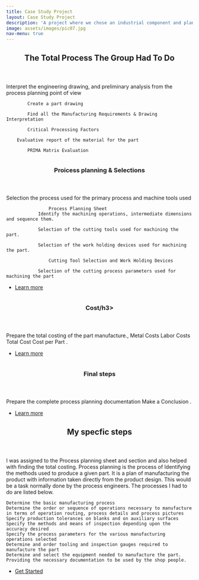 ```yaml
---
title: Case Study Project
layout: Case Study Project
description: 'A project where we chose an industrial component and planned out the full process for mass production.We had to make a process planning report and presentation and present it to the class'
image: assets/images/pic07.jpg
nav-menu: true
---
```


<!-- Main -->
<div id="main">

<!-- One -->
<section id="one">
	<div class="inner">
		<header class="major">
			<h2>The Total Process The Group Had To Do</h2>
		</header>
		<p>Interpret the engineering drawing, and preliminary analysis from the process planning point of view
			
			Create a part drawing 
			
			Find all the Manufacturing Requirements & Drawing Interpretation
			
			Critical Processing Factors
		
		Evaluative report of the material for the part 
			
			PRIMA Matrix Evaluation
</p>
	</div>
</section>

<!-- Two -->
<section id="two" class="spotlights">
	<section>
		<a href="generic.html" class="image">
			<img src="{% link assets/images/pic08.jpg %}" alt="" data-position="center center" />
		</a>
		<div class="content">
			<div class="inner">
				<header class="major">
					<h3>Proicess planning & Selections</h3>
				</header>
				<p>Selection the process used for the primary process and machine tools used
					
					Process Planning Sheet
				Identify the machining operations, intermediate dimensions and sequence them.
					
				Selection of the cutting tools used for machining the part.
					
				Selection of the work holding devices used for machining the part.
					
					Cutting Tool Selection and Work Holding Devices
					
				Selection of the cutting process parameters used for machining the part	
</p>
				<ul class="actions">
					<li><a href="generic.html" class="button">Learn more</a></li>
				</ul>
			</div>
		</div>
	</section>
	<section>
		<a href="generic.html" class="image">
			<img src="{% link assets/images/pic09.jpg %}" alt="" data-position="top center" />
		</a>
		<div class="content">
			<div class="inner">
				<header class="major">
					<h3>Cost/h3>
				</header>
		 	<p>Prepare the total costing of the part manufacture., 
				Metal Costs
 				Labor Costs 
				Total Cost
				Cost per Part
				.</p>
				<ul class="actions">
					<li><a href="generic.html" class="button">Learn more</a></li>
				</ul>
			</div>
		</div>
	</section>
	<section>
		<a href="generic.html" class="image">
			<img src="{% link assets/images/pic10.jpg %}" alt="" data-position="25% 25%" />
		</a>
		<div class="content">
			<div class="inner">
				<header class="major">
					<h3>Final steps</h3>
				</header>
				<p>Prepare the complete process planning documentation
				Make a Conclusion
					.</p>
				<ul class="actions">
					<li><a href="generic.html" class="button">Learn more</a></li>
				</ul>
			</div>
		</div>
	</section>
</section>

<!-- Three -->
<section id="three">
	<div class="inner">
		<header class="major">
			<h2>My specfic steps</h2>
		</header>
		<p>I was assigned to the Process planning sheet and section and also helped with finding the total costing. Process planning is the process of Identifying the methods used to produce a given part. It is a plan of manufacturing the product with information taken directly from the product design. This would be a task normally done by the process engineers. The processes I had to do are listed below. 

	Determine the basic manufacturing process
	Determine the order or sequence of operations necessary to manufacture in terms of operation routing, process details and process pictures
	Specify production tolerances on blanks and on auxiliary surfaces
	Specify the methods and means of inspection depending upon the accuracy desired
	Specify the process parameters for the various manufacturing operations selected
	Determine and order tooling and inspection gauges required to manufacture the part
	Determine and select the equipment needed to manufacture the part.
	Providing the necessary documentation to be used by the shop people.
</p>
		<ul class="actions">
			<li><a href="generic.html" class="button next">Get Started</a></li>
		</ul>
	</div>
</section>

</div>
